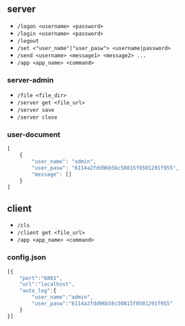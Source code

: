 ## server
- `/logon <username> <password>`
- `/login <username> <password>`
- `/logout`
- `/set <"user_name"|"user_pasw"> <username|password>`
- `/send <username> <message1> <message2> ...`
- `/app <app_name> <command>`
### server-admin
- `/file <file_dir>`
- `/server get <file_url>`
- `/server save`
- `/server close`
### user-document
```javascript
[
    {
        "user_name": "admin",
        "user_pasw": "6114a2fdd96b56c50815f0501291f955",
        "message": []
    }
]
```

## client
- `/cls`
- `/client get <file_url>`
- `/app <app_name> <command>`
### config.json
```javascript
[{
    "port":"6801",
    "url":"localhost",
    "auto_log":{
        "user_name":"admin",
        "user_pasw":"6114a2fdd96b56c50815f0501291f955"
    }
}]
```